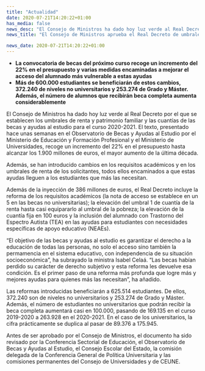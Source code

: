 ```yaml
---
title: "Actualidad"
date: 2020-07-21T14:20:22+01:00
has_media: false
news_desc: "El Consejo de Ministros ha dado hoy luz verde al Real Decreto por el que se establecen los umbrales de renta y patrimonio familiar y las cuantías de las becas y ayudas al estudio para el curso 2020-2021."
news_title: "El Consejo de Ministros aprueba el Real Decreto de umbrales de las becas y ayudas al estudio del curso 2020-2021, el más ambicioso de la última década"

news_date: 2020-07-21T14:20:22+01:00
---
```

<ul>
<li><b>La convocatoria de becas del próximo curso recoge un incremento del 22% en el presupuesto y varias medidas encaminadas a mejorar el acceso del alumnado más vulnerable a estas ayudas</b></li>
<li><b>Más de 600.000 estudiantes se beneficiarán de estos cambios, 372.240 de niveles no universitarios y 253.274 de Grado y Máster. Además, el número de alumnos que recibirán beca completa aumenta considerablemente</b></li>
</ul>
<p>El Consejo de Ministros ha dado hoy luz verde al Real Decreto por el que se establecen los umbrales de renta y patrimonio familiar y las cuantías de las becas y ayudas al estudio para el curso 2020-2021. El texto, presentado hace unas semanas en el Observatorio de Becas y Ayudas al Estudio por el Ministerio de Educación y Formación Profesional y el Ministerio de Universidades, recoge un incremento del 22% en el presupuesto hasta alcanzar los 1.900 millones de euros, el mayor aumento de la última década.</p>
<p>Además, se han introducido cambios en los requisitos académicos y en los umbrales de renta de los solicitantes, todos ellos encaminados a que estas ayudas lleguen a los estudiantes que más las necesitan.</p>
<p>Además de la inyección de 386 millones de euros, el Real Decreto incluye la reforma de los requisitos académicos (la nota de acceso se establece en un 5 en las becas no universitarias); la elevación del umbral 1 de cuantía de la renta hasta casi equipararlo al umbral de la pobreza; la elevación de la cuantía fija en 100 euros y la inclusión del alumnado con Trastorno del Espectro Autista (TEA) en las ayudas para estudiantes con necesidades específicas de apoyo educativo (NEAEs).</p>
<p>“El objetivo de las becas y ayudas al estudio es garantizar el derecho a la educación de todas las personas, no solo el acceso sino también la permamencia en el sistema educativo, con independencia de su situación socioeconómica”, ha subrayado la ministra Isabel Celaá. “Las becas habían perdido su carácter de derecho subjetivo y esta reforma les devuelve esa condición. Es el primer paso de una reforma más profunda que logre más y mejores ayudas para quienes más las necesitan”, ha añadido.</p>
<p>Las reformas introducidas beneficiarán a 625.514 estudiantes. De ellos, 372.240 son de niveles no universitarios y 253.274 de Grado y Máster. Además, el número de estudiantes no universitarios que podrán recibir la beca completa aumentará casi en 100.000, pasando de 169.135 en el curso 2019-2020 a 263.928 en el 2020-2021. En el caso de los universitarios, la cifra prácticamente se duplica al pasar de 89.376 a 175.945.</p>
<p>Antes de ser aprobado por el Consejo de Ministros, el documento ha sido revisado por la Conferencia Sectorial de Educación, el Observatorio de Becas y Ayudas al Estudio, el Consejo Escolar del Estado, la comisión delegada de la Conferencia General de Política Universitaria y las comisiones permanentes del Consejo de Universidades y de CEUNE.</p>